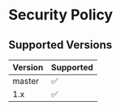 # Security Policy

## Supported Versions

| Version | Supported          |
|---------| ------------------ |
| master  | :white_check_mark: |
| 1.x     | :white_check_mark: |